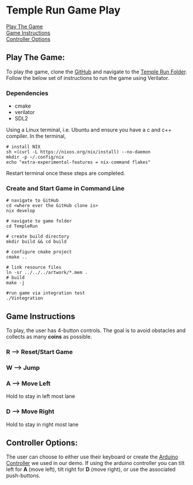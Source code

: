 # Temple Run Game Play

[Play The Game](#play-the-game)   
[Game Instructions](#game-instructions)   
[Controller Options](#controller-options)   

## Play The Game: 
To play the game, clone the [GitHub](https://github.com/llorenzana/EC551-Temple-Run.git) and navigate to the [Temple Run Folder](https://github.com/llorenzana/EC551-Temple-Run/edit/main/TempleRun). Follow the below set of instructions to run the game using Verilator. 

### Dependencies
- cmake 
- verilator
- SDL2

Using a Linux terminal, i.e. Ubuntu and ensure you have a c and c++ compiler. In the terminal, 
```shell
# install NIX
sh <(curl -L https://nixos.org/nix/install) --no-daemon
mkdir -p ~/.config/nix
echo "extra-experimental-features = nix-command flakes"
```
Restart terminal once these steps are completed. 

### Create and Start Game in Command Line
```shell
# navigate to GitHub
cd <where ever the GitHub clone is>
nix develop

# navigate to game folder
cd TempleRun

# create build directory
mkdir build && cd build

# configure cmake project
cmake ..

# link resource files
ln -sr ../../../artwork/*.mem .
# build
make -j

#run game via integration test
./Vintegration
```

## Game Instructions 
To play, the user has 4-button controls. The goal is to avoid obstacles and collects as many **coins** as possible.   
  ### R --> Reset/Start Game
  ### W --> Jump
  ### A --> Move Left
  Hold to stay in left most lane
  ### D --> Move Right
  Hold to stay in right most lane 

## Controller Options: 
The user can choose to either use their keyboard or create the [Arduino Controller](https://github.com/llorenzana/EC551-Temple-Run/tree/97b7e72c2247b2ecc3335fe7bb821a488bc9b463/sources/Lea/Arduino) we used in our demo. If using the arduino controller you can tilt left for **A** (move left), tilt right for **D** (move right), or use the associated push-buttons.  
